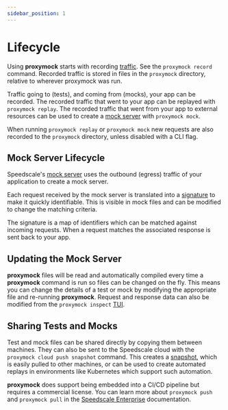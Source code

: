 ```yaml
---
sidebar_position: 1
---
```


# Lifecycle

Using **proxymock** starts with recording
[traffic](/reference/glossary.md#traffic).  See the `proxymock record` command.
Recorded traffic is stored in files in the `proxymock` directory, relative to
wherever proxymock was run.

Traffic going to (tests), and coming from (mocks), your app can be recorded.
The recorded traffic that went to your app can be replayed with `proxymock
replay`.  The recorded traffic that went from your app to external resources can
be used to create a [mock server](/reference/glossary/#mock-server) with `proxymock mock`.

When running `proxymock replay` or `proxymock mock` new requests are also
recorded to the `proxymock` directory, unless disabled with a CLI flag.

## Mock Server Lifecycle

Speedscale's [mock server](/reference/glossary.md#mock-server) uses the outbound
(egress) traffic of your application to create a mock server.

Each request received by the mock server is translated into a
[signature](/proxymock/how-it-works/signature/) to make it quickly identifiable.
This is visible in mock files and can be modified to change the matching
criteria.

The signature is a map of identifiers which can be matched against incoming
requests. When a request matches the associated response is sent back to your
app.

## Updating the Mock Server

**proxymock** files will be read and automatically compiled every time a
**proxymock** command is run so files can be changed on the fly.  This means you
can change the details of a test or mock by modifying the appropriate file and
re-running **proxymock**. Request and response data can also be modified from
the `proxymock inspect`
[TUI](https://en.wikipedia.org/wiki/Text-based_user_interface).

## Sharing Tests and Mocks

Test and mock files can be shared directly by copying them between machines.
They can also be sent to the Speedscale cloud with the `proxymock cloud push
snapshot` command.  This creates a [snapshot](/reference/glossary.md#snapshot),
which is easily pulled to other machines, or can be used to create automated
replays in environments like Kubernetes which support such automation.

**proxymock** does support being embedded into a CI/CD pipeline but requires a
commercial license. You can learn more about `proxymock push` and `proxymock
pull` in the [Speedscale Enterprise](../../intro.md) documentation.
